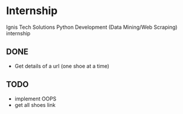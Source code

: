 # Internship

Ignis Tech Solutions
Python Development (Data Mining/Web Scraping) internship

## DONE
*   Get details of a url (one shoe at a time)
## TODO

*   implement OOPS
*   get all shoes link
